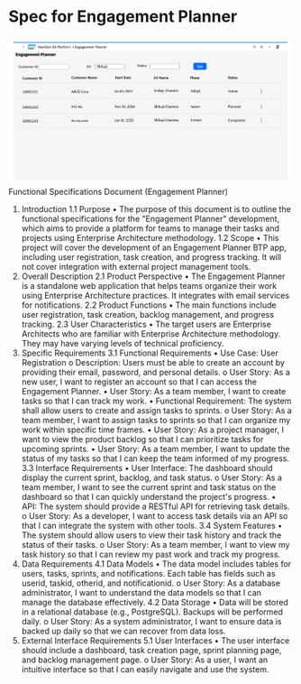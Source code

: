 # Spec for Engagement Planner
![Engagement Planner](https://github.com/I304296/nextgenea/blob/main/images/EngagementPlanner.png)
Functional Specifications Document (Engagement Planner)
1. Introduction
1.1 Purpose
	•	The purpose of this document is to outline the functional specifications for the "Engagement Planner" development, which aims to provide a platform for teams to manage their tasks and projects using Enterprise 		Architecture methodology.
1.2 Scope
	•	This project will cover the development of an Engagement Planner BTP app, including user registration, task creation, and progress tracking. It will not cover integration with external project management tools.
2. Overall Description
2.1 Product Perspective
	•	The Engagement Planner is a standalone web application that helps teams organize their work using Enterprise Architecture practices. It integrates with email services for notifications.
2.2 Product Functions
	•	The main functions include user registration, task creation, backlog management, and progress tracking.
2.3 User Characteristics
	•	The target users are Enterprise Architects who are familiar with Enterprise Architecture methodology. They may have varying levels of technical proficiency.
3. Specific Requirements
3.1 Functional Requirements
	•	Use Case: User Registration
	o	Description: Users must be able to create an account by providing their email, password, and personal details.
	o	User Story: As a new user, I want to register an account so that I can access the Engagement Planner.
	•	User Story: As a team member, I want to create tasks so that I can track my work.
	•	Functional Requirement: The system shall allow users to create and assign tasks to sprints.
	o	User Story: As a team member, I want to assign tasks to sprints so that I can organize my work within specific time frames.
	•	User Story: As a project manager, I want to view the product backlog so that I can prioritize tasks for upcoming sprints.
	•	User Story: As a team member, I want to update the status of my tasks so that I can keep the team informed of my progress.
3.3 Interface Requirements
	•	User Interface: The dashboard should display the current sprint, backlog, and task status.
	o	User Story: As a team member, I want to see the current sprint and task status on the dashboard so that I can quickly understand the project's progress.
	•	API: The system should provide a RESTful API for retrieving task details.
	o	User Story: As a developer, I want to access task details via an API so that I can integrate the system with other tools.
3.4 System Features
	•	The system should allow users to view their task history and track the status of their tasks.
	o	User Story: As a team member, I want to view my task history so that I can review my past work and track my progress.
4. Data Requirements
4.1 Data Models
	•	The data model includes tables for users, tasks, sprints, and notifications. Each table has fields such as userid, taskid, otherid, and notificationid.
	o	User Story: As a database administrator, I want to understand the data models so that I can manage the database effectively.
4.2 Data Storage
	•	Data will be stored in a relational database (e.g., PostgreSQL). Backups will be performed daily.
	o	User Story: As a system administrator, I want to ensure data is backed up daily so that we can recover from data loss.
5. External Interface Requirements
5.1 User Interfaces
	•	The user interface should include a dashboard, task creation page, sprint planning page, and backlog management page.
	o	User Story: As a user, I want an intuitive interface so that I can easily navigate and use the system.
